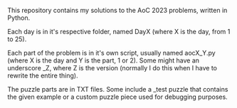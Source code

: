 This repository contains my solutions to the AoC 2023 problems, written in Python.

Each day is in it's respective folder, named DayX (where X is the day, from 1 to 25).

Each part of the problem is in it's own script, usually named aocX_Y.py (where X is the day and
Y is the part, 1 or 2). Some might have an underscore _Z, where Z is the version (normally I do
this when I have to rewrite the entire thing).

The puzzle parts are in TXT files. Some include a _test puzzle that contains the given example or
a custom puzzle piece used for debugging purposes.